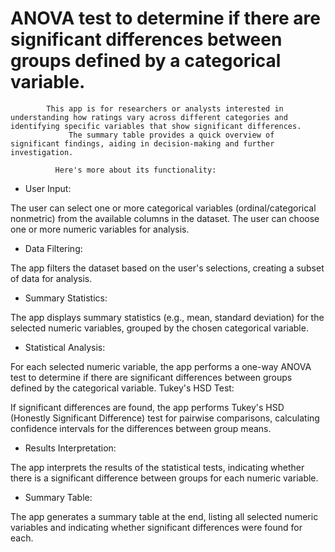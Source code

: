 # ANOVA test to determine if there are significant differences between groups defined by a categorical variable.

            This app is for researchers or analysts interested in understanding how ratings vary across different categories and identifying specific variables that show significant differences.
                 The summary table provides a quick overview of significant findings, aiding in decision-making and further investigation.

              Here's more about its functionality:

 - User Input:

The user can select one or more categorical variables (ordinal/categorical nonmetric) from the available columns in the dataset.
The user can choose one or more numeric variables for analysis.
- Data Filtering:

The app filters the dataset based on the user's selections, creating a subset of data for analysis.
- Summary Statistics:

The app displays summary statistics (e.g., mean, standard deviation) for the selected numeric variables, grouped by the chosen categorical variable.
- Statistical Analysis:

For each selected numeric variable, the app performs a one-way ANOVA test to determine if there are significant differences between groups defined by the categorical variable.
Tukey's HSD Test:

If significant differences are found, the app performs Tukey's HSD (Honestly Significant Difference) test for pairwise comparisons, calculating confidence intervals for the differences between group means.
 - Results Interpretation:

The app interprets the results of the statistical tests, indicating whether there is a significant difference between groups for each numeric variable.
 - Summary Table:

The app generates a summary table at the end, listing all selected numeric variables and indicating whether significant differences were found for each.
